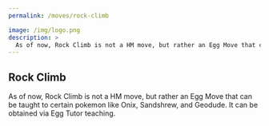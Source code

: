 ```yaml
---
permalink: /moves/rock-climb

image: /img/logo.png
description: >
  As of now, Rock Climb is not a HM move, but rather an Egg Move that can be taught to certain pokemon like Onix, Sandshrew, and Geodude. It can be obtained via Egg Tutor teaching.
---
```


## Rock Climb

As of now, Rock Climb is not a HM move, but rather an Egg Move that can be
taught to certain pokemon like Onix, Sandshrew, and Geodude. It can be obtained
via Egg Tutor teaching.
